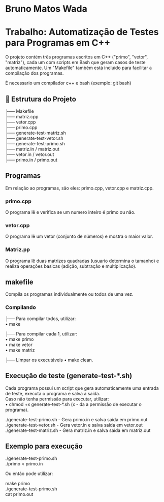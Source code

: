 # Bruno Matos Wada

# Trabalho: Automatização de Testes para Programas em C++

O projeto contém três programas escritos em C++ ("primo", "vetor", "matriz"), cada um com scripts em Bash que geram casos de teste automaticamente. Um "Makefile" também está incluído para facilitar a compilação dos programas.  

É necessario um compilador c++ e bash (exemplo: git bash)

## 📁 Estrutura do Projeto

├── Makefile  
├── matriz.cpp  
├── vetor.cpp  
├── primo.cpp  
├── generate-test-matriz.sh  
├── generate-test-vetor.sh  
├── generate-test-primo.sh  
├── matriz.in / matriz.out  
├── vetor.in / vetor.out  
├── primo.in / primo.out  

## Programas

Em relação ao programas, são eles: primo.cpp, vetor.cpp e matriz.cpp.

### primo.cpp

O programa lê e verifica se um numero inteiro é primo ou não.

### vetor.cpp

O programa lê um vetor (conjunto de números) e mostra o maior valor.

### Matriz.pp

O programa lê duas matrizes quadradas (usuario determina o tamanho) e realiza operações basicas (adição, subtração e multiplicação).

## makefile

Compila os programas individualmente ou todos de uma vez.

### Compilando 

├── Para compilar todos, utilizar:  
    • make

├── Para compilar cada 1, utilizar:  
    • make primo  
    • make vetor  
    • make matriz  

├── Limpar os executáveis
    • make clean.  

## Execução de teste (generate-test-*.sh)

Cada programa possui um script que gera automaticamente uma entrada de teste, executa o programa e salva a saída.  
Caso não tenha permissão para executar, utilizar:  
    • chmod +x generate-test-*.sh (x - da a permissão de executar o programa).  

./generate-test-primo.sh   - Gera primo.in e salva saída em primo.out  
./generate-test-vetor.sh   - Gera vetor.in e salva saída em vetor.out  
./generate-test-matriz.sh  - Gera matriz.in e salva saída em matriz.out  

## Exemplo para execução

./generate-test-primo.sh  
./primo < primo.in  

Ou então pode utilizar:  

make primo  
./generate-test-primo.sh  
cat primo.out  
